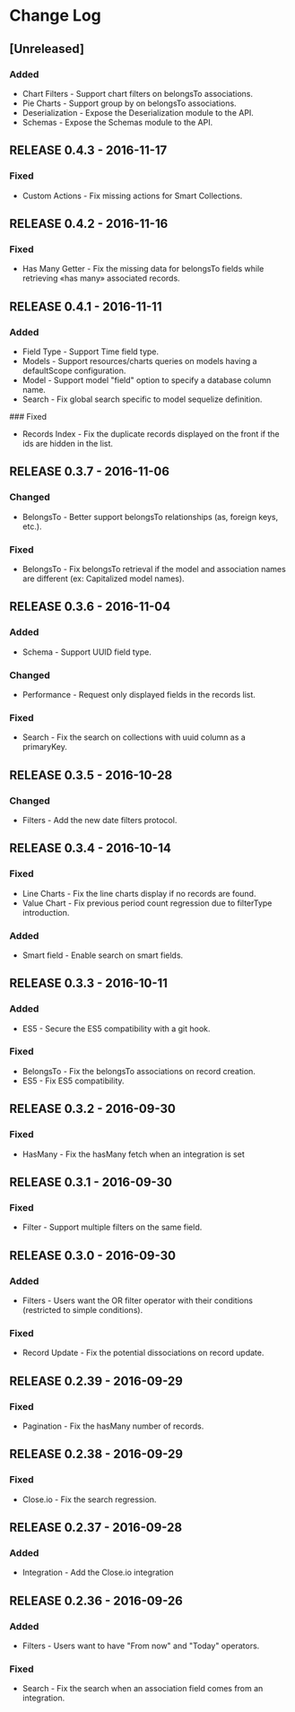 # Change Log

## [Unreleased]
### Added
- Chart Filters - Support chart filters on belongsTo associations.
- Pie Charts - Support group by on belongsTo associations.
- Deserialization - Expose the Deserialization module to the API.
- Schemas - Expose the Schemas module to the API.

## RELEASE 0.4.3 - 2016-11-17
### Fixed
- Custom Actions - Fix missing actions for Smart Collections.

## RELEASE 0.4.2 - 2016-11-16
### Fixed
- Has Many Getter - Fix the missing data for belongsTo fields while retrieving «has many» associated records.

## RELEASE 0.4.1 - 2016-11-11
### Added
- Field Type - Support Time field type.
- Models - Support resources/charts queries on models having a defaultScope configuration.
- Model - Support model "field" option to specify a database column name.
- Search - Fix global search specific to model sequelize definition.

### Fixed
- Records Index - Fix the duplicate records displayed on the front if the ids are hidden in the list.

## RELEASE 0.3.7 - 2016-11-06
### Changed
- BelongsTo - Better support belongsTo relationships (as, foreign keys, etc.).

### Fixed
- BelongsTo - Fix belongsTo retrieval if the model and association names are different (ex: Capitalized model names).

## RELEASE 0.3.6 - 2016-11-04
### Added
- Schema - Support UUID field type.

### Changed
- Performance - Request only displayed fields in the records list.

### Fixed
- Search - Fix the search on collections with uuid column as a primaryKey.

## RELEASE 0.3.5 - 2016-10-28
### Changed
- Filters - Add the new date filters protocol.

## RELEASE 0.3.4 - 2016-10-14
### Fixed
- Line Charts - Fix the line charts display if no records are found.
- Value Chart - Fix previous period count regression due to filterType introduction.

### Added
- Smart field - Enable search on smart fields.

## RELEASE 0.3.3 - 2016-10-11
### Added
- ES5 - Secure the ES5 compatibility with a git hook.

### Fixed
- BelongsTo - Fix the belongsTo associations on record creation.
- ES5 - Fix ES5 compatibility.

## RELEASE 0.3.2 - 2016-09-30
### Fixed
- HasMany - Fix the hasMany fetch when an integration is set

## RELEASE 0.3.1 - 2016-09-30
### Fixed
- Filter - Support multiple filters on the same field.

## RELEASE 0.3.0 - 2016-09-30
### Added
- Filters - Users want the OR filter operator with their conditions (restricted to simple conditions).

### Fixed
- Record Update - Fix the potential dissociations on record update.

## RELEASE 0.2.39 - 2016-09-29
### Fixed
- Pagination - Fix the hasMany number of records.

## RELEASE 0.2.38 - 2016-09-29
### Fixed
- Close.io - Fix the search regression.

## RELEASE 0.2.37 - 2016-09-28
### Added
- Integration - Add the Close.io integration

## RELEASE 0.2.36 - 2016-09-26
### Added
- Filters - Users want to have "From now" and "Today" operators.

### Fixed
- Search - Fix the search when an association field comes from an integration.
